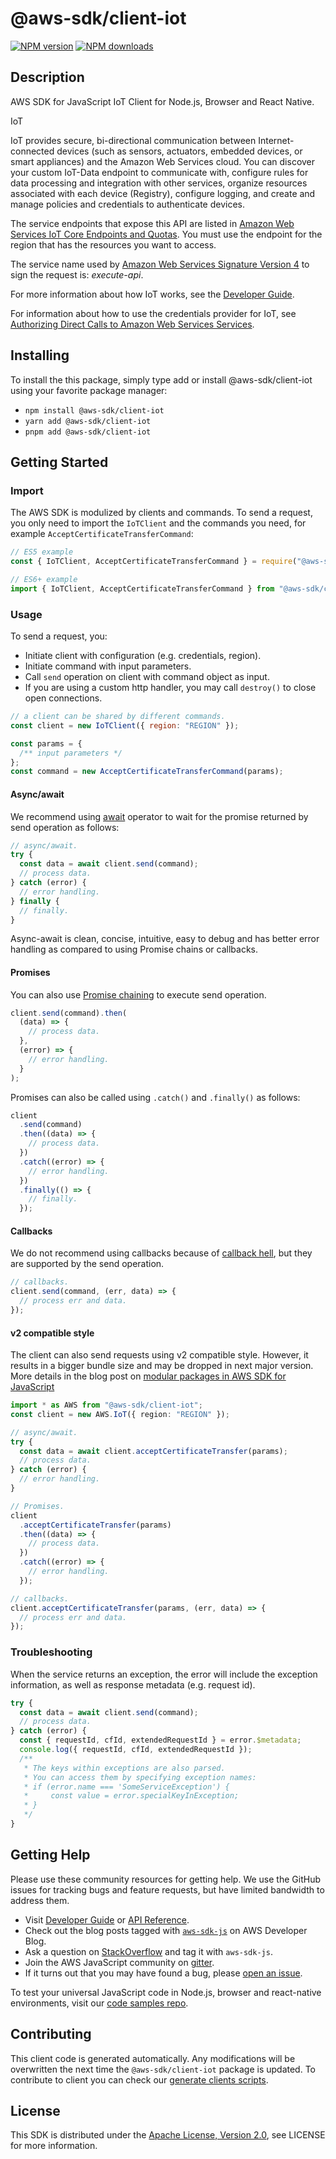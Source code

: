 <!-- generated file, do not edit directly -->

# @aws-sdk/client-iot

[![NPM version](https://img.shields.io/npm/v/@aws-sdk/client-iot/latest.svg)](https://www.npmjs.com/package/@aws-sdk/client-iot)
[![NPM downloads](https://img.shields.io/npm/dm/@aws-sdk/client-iot.svg)](https://www.npmjs.com/package/@aws-sdk/client-iot)

## Description

AWS SDK for JavaScript IoT Client for Node.js, Browser and React Native.

<fullname>IoT</fullname>

<p>IoT provides secure, bi-directional communication between Internet-connected
devices (such as sensors, actuators, embedded devices, or smart appliances) and the Amazon Web Services
cloud. You can discover your custom IoT-Data endpoint to communicate with, configure
rules for data processing and integration with other services, organize resources
associated with each device (Registry), configure logging, and create and manage
policies and credentials to authenticate devices.</p>
<p>The service endpoints that expose this API are listed in
<a href="https://docs.aws.amazon.com/general/latest/gr/iot-core.html">Amazon Web Services IoT Core Endpoints and Quotas</a>.
You must use the endpoint for the region that has the resources you want to access.</p>
<p>The service name used by <a href="https://docs.aws.amazon.com/general/latest/gr/signature-version-4.html">Amazon Web Services
Signature Version 4</a> to sign the request is:
<i>execute-api</i>.</p>
<p>For more information about how IoT works, see the <a href="https://docs.aws.amazon.com/iot/latest/developerguide/aws-iot-how-it-works.html">Developer
Guide</a>.</p>
<p>For information about how to use the credentials provider for IoT, see <a href="https://docs.aws.amazon.com/iot/latest/developerguide/authorizing-direct-aws.html">Authorizing Direct Calls to Amazon Web Services Services</a>.</p>

## Installing

To install the this package, simply type add or install @aws-sdk/client-iot
using your favorite package manager:

- `npm install @aws-sdk/client-iot`
- `yarn add @aws-sdk/client-iot`
- `pnpm add @aws-sdk/client-iot`

## Getting Started

### Import

The AWS SDK is modulized by clients and commands.
To send a request, you only need to import the `IoTClient` and
the commands you need, for example `AcceptCertificateTransferCommand`:

```js
// ES5 example
const { IoTClient, AcceptCertificateTransferCommand } = require("@aws-sdk/client-iot");
```

```ts
// ES6+ example
import { IoTClient, AcceptCertificateTransferCommand } from "@aws-sdk/client-iot";
```

### Usage

To send a request, you:

- Initiate client with configuration (e.g. credentials, region).
- Initiate command with input parameters.
- Call `send` operation on client with command object as input.
- If you are using a custom http handler, you may call `destroy()` to close open connections.

```js
// a client can be shared by different commands.
const client = new IoTClient({ region: "REGION" });

const params = {
  /** input parameters */
};
const command = new AcceptCertificateTransferCommand(params);
```

#### Async/await

We recommend using [await](https://developer.mozilla.org/en-US/docs/Web/JavaScript/Reference/Operators/await)
operator to wait for the promise returned by send operation as follows:

```js
// async/await.
try {
  const data = await client.send(command);
  // process data.
} catch (error) {
  // error handling.
} finally {
  // finally.
}
```

Async-await is clean, concise, intuitive, easy to debug and has better error handling
as compared to using Promise chains or callbacks.

#### Promises

You can also use [Promise chaining](https://developer.mozilla.org/en-US/docs/Web/JavaScript/Guide/Using_promises#chaining)
to execute send operation.

```js
client.send(command).then(
  (data) => {
    // process data.
  },
  (error) => {
    // error handling.
  }
);
```

Promises can also be called using `.catch()` and `.finally()` as follows:

```js
client
  .send(command)
  .then((data) => {
    // process data.
  })
  .catch((error) => {
    // error handling.
  })
  .finally(() => {
    // finally.
  });
```

#### Callbacks

We do not recommend using callbacks because of [callback hell](http://callbackhell.com/),
but they are supported by the send operation.

```js
// callbacks.
client.send(command, (err, data) => {
  // process err and data.
});
```

#### v2 compatible style

The client can also send requests using v2 compatible style.
However, it results in a bigger bundle size and may be dropped in next major version. More details in the blog post
on [modular packages in AWS SDK for JavaScript](https://aws.amazon.com/blogs/developer/modular-packages-in-aws-sdk-for-javascript/)

```ts
import * as AWS from "@aws-sdk/client-iot";
const client = new AWS.IoT({ region: "REGION" });

// async/await.
try {
  const data = await client.acceptCertificateTransfer(params);
  // process data.
} catch (error) {
  // error handling.
}

// Promises.
client
  .acceptCertificateTransfer(params)
  .then((data) => {
    // process data.
  })
  .catch((error) => {
    // error handling.
  });

// callbacks.
client.acceptCertificateTransfer(params, (err, data) => {
  // process err and data.
});
```

### Troubleshooting

When the service returns an exception, the error will include the exception information,
as well as response metadata (e.g. request id).

```js
try {
  const data = await client.send(command);
  // process data.
} catch (error) {
  const { requestId, cfId, extendedRequestId } = error.$metadata;
  console.log({ requestId, cfId, extendedRequestId });
  /**
   * The keys within exceptions are also parsed.
   * You can access them by specifying exception names:
   * if (error.name === 'SomeServiceException') {
   *     const value = error.specialKeyInException;
   * }
   */
}
```

## Getting Help

Please use these community resources for getting help.
We use the GitHub issues for tracking bugs and feature requests, but have limited bandwidth to address them.

- Visit [Developer Guide](https://docs.aws.amazon.com/sdk-for-javascript/v3/developer-guide/welcome.html)
  or [API Reference](https://docs.aws.amazon.com/AWSJavaScriptSDK/v3/latest/index.html).
- Check out the blog posts tagged with [`aws-sdk-js`](https://aws.amazon.com/blogs/developer/tag/aws-sdk-js/)
  on AWS Developer Blog.
- Ask a question on [StackOverflow](https://stackoverflow.com/questions/tagged/aws-sdk-js) and tag it with `aws-sdk-js`.
- Join the AWS JavaScript community on [gitter](https://gitter.im/aws/aws-sdk-js-v3).
- If it turns out that you may have found a bug, please [open an issue](https://github.com/aws/aws-sdk-js-v3/issues/new/choose).

To test your universal JavaScript code in Node.js, browser and react-native environments,
visit our [code samples repo](https://github.com/aws-samples/aws-sdk-js-tests).

## Contributing

This client code is generated automatically. Any modifications will be overwritten the next time the `@aws-sdk/client-iot` package is updated.
To contribute to client you can check our [generate clients scripts](https://github.com/aws/aws-sdk-js-v3/tree/main/scripts/generate-clients).

## License

This SDK is distributed under the
[Apache License, Version 2.0](http://www.apache.org/licenses/LICENSE-2.0),
see LICENSE for more information.

